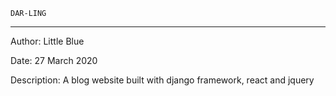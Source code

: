 
	DAR-LING

---------------------------------------
Author: Little Blue

Date: 27 March 2020

Description: A blog website built with django framework, react and jquery